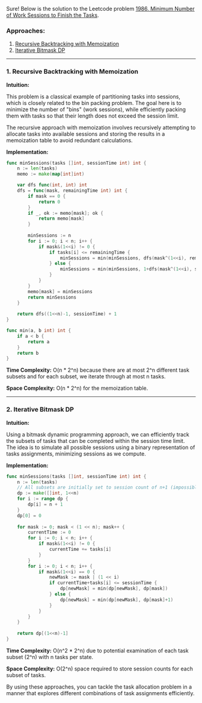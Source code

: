 Sure! Below is the solution to the Leetcode problem [1986. Minimum Number of Work Sessions to Finish the Tasks](https://leetcode.com/problems/minimum-number-of-work-sessions-to-finish-the-tasks/).

### Approaches:
1. [Recursive Backtracking with Memoization](#recursive-backtracking-with-memoization)
2. [Iterative Bitmask DP](#iterative-bitmask-dp)

---

### 1. Recursive Backtracking with Memoization

**Intuition:**

This problem is a classical example of partitioning tasks into sessions, which is closely related to the bin packing problem. The goal here is to minimize the number of "bins" (work sessions), while efficiently packing them with tasks so that their length does not exceed the session limit.

The recursive approach with memoization involves recursively attempting to allocate tasks into available sessions and storing the results in a memoization table to avoid redundant calculations.

**Implementation:**

```go
func minSessions(tasks []int, sessionTime int) int {
    n := len(tasks)
    memo := make(map[int]int)

    var dfs func(int, int) int
    dfs = func(mask, remainingTime int) int {
        if mask == 0 {
            return 0
        }
        if _, ok := memo[mask]; ok {
            return memo[mask]
        }
        
        minSessions := n
        for i := 0; i < n; i++ {
            if mask&(1<<i) != 0 {
                if tasks[i] <= remainingTime {
                    minSessions = min(minSessions, dfs(mask^(1<<i), remainingTime-tasks[i]))
                } else {
                    minSessions = min(minSessions, 1+dfs(mask^(1<<i), sessionTime-tasks[i]))
                }
            }
        }
        memo[mask] = minSessions
        return minSessions
    }
    
    return dfs((1<<n)-1, sessionTime) + 1
}

func min(a, b int) int {
    if a < b {
        return a
    }
    return b
}
```

**Time Complexity:** O(n * 2^n) because there are at most 2^n different task subsets and for each subset, we iterate through at most n tasks.

**Space Complexity:** O(n * 2^n) for the memoization table.

---

### 2. Iterative Bitmask DP

**Intuition:**

Using a bitmask dynamic programming approach, we can efficiently track the subsets of tasks that can be completed within the session time limit. The idea is to simulate all possible sessions using a binary representation of tasks assignments, minimizing sessions as we compute.

**Implementation:**

```go
func minSessions(tasks []int, sessionTime int) int {
    n := len(tasks)
    // All subsets are initially set to session count of n+1 (impossible high value)
    dp := make([]int, 1<<n)
    for i := range dp {
        dp[i] = n + 1
    }
    dp[0] = 0
    
    for mask := 0; mask < (1 << n); mask++ {
        currentTime := 0
        for i := 0; i < n; i++ {
            if mask&(1<<i) != 0 {
                currentTime += tasks[i]
            }
        }
        for i := 0; i < n; i++ {
            if mask&(1<<i) == 0 {
                newMask := mask | (1 << i)
                if currentTime+tasks[i] <= sessionTime {
                    dp[newMask] = min(dp[newMask], dp[mask])
                } else {
                    dp[newMask] = min(dp[newMask], dp[mask]+1)
                }
            }
        }
    }
    
    return dp[(1<<n)-1]
}
```

**Time Complexity:** O(n^2 * 2^n) due to potential examination of each task subset (2^n) with n tasks per state.

**Space Complexity:** O(2^n) space required to store session counts for each subset of tasks.

By using these approaches, you can tackle the task allocation problem in a manner that explores different combinations of task assignments efficiently.

